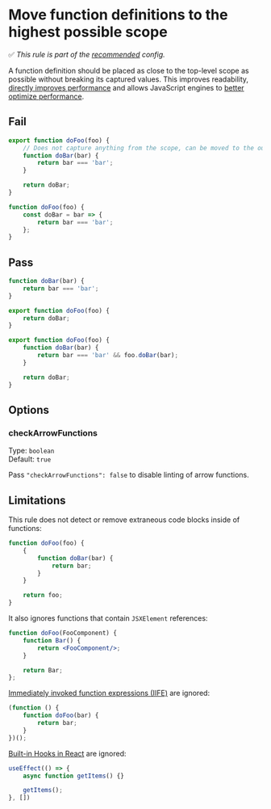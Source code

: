 # Move function definitions to the highest possible scope

<!-- Do not manually modify RULE_NOTICE part. Run: `npm run generate-rule-notices` -->
<!-- RULE_NOTICE -->
✅ *This rule is part of the [recommended](https://github.com/sindresorhus/eslint-plugin-unicorn#recommended-config) config.*
<!-- /RULE_NOTICE -->

A function definition should be placed as close to the top-level scope as possible without breaking its captured values. This improves readability, [directly improves performance](https://stackoverflow.com/a/81329/207247) and allows JavaScript engines to [better optimize performance](https://ponyfoo.com/articles/javascript-performance-pitfalls-v8#optimization-limit).

## Fail

```js
export function doFoo(foo) {
	// Does not capture anything from the scope, can be moved to the outer scope
	function doBar(bar) {
		return bar === 'bar';
	}

	return doBar;
}

function doFoo(foo) {
	const doBar = bar => {
		return bar === 'bar';
	};
}
```

## Pass

```js
function doBar(bar) {
	return bar === 'bar';
}

export function doFoo(foo) {
	return doBar;
}

export function doFoo(foo) {
	function doBar(bar) {
		return bar === 'bar' && foo.doBar(bar);
	}

	return doBar;
}
```

## Options

### checkArrowFunctions

Type: `boolean`\
Default: `true`

Pass `"checkArrowFunctions": false` to disable linting of arrow functions.

## Limitations

This rule does not detect or remove extraneous code blocks inside of functions:

```js
function doFoo(foo) {
	{
		function doBar(bar) {
			return bar;
		}
	}

	return foo;
}
```

It also ignores functions that contain `JSXElement` references:

```jsx
function doFoo(FooComponent) {
	function Bar() {
		return <FooComponent/>;
	}

	return Bar;
};
```

[Immediately invoked function expressions (IIFE)](https://en.wikipedia.org/wiki/Immediately_invoked_function_expression) are ignored:

```js
(function () {
	function doFoo(bar) {
		return bar;
	}
})();
```

[Built-in Hooks in React](https://reactjs.org/docs/hooks-reference.html) are ignored:

```js
useEffect(() => {
	async function getItems() {}

	getItems();
}, [])
```
